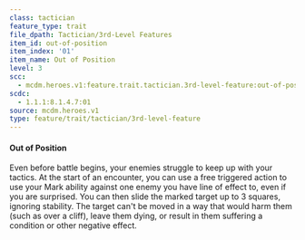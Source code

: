 ```yaml
---
class: tactician
feature_type: trait
file_dpath: Tactician/3rd-Level Features
item_id: out-of-position
item_index: '01'
item_name: Out of Position
level: 3
scc:
  - mcdm.heroes.v1:feature.trait.tactician.3rd-level-feature:out-of-position
scdc:
  - 1.1.1:8.1.4.7:01
source: mcdm.heroes.v1
type: feature/trait/tactician/3rd-level-feature
---
```


#### Out of Position

Even before battle begins, your enemies struggle to keep up with your tactics. At the start of an encounter, you can use a free triggered action to use your Mark ability against one enemy you have line of effect to, even if you are surprised. You can then slide the marked target up to 3 squares, ignoring stability. The target can't be moved in a way that would harm them (such as over a cliff), leave them dying, or result in them suffering a condition or other negative effect.
